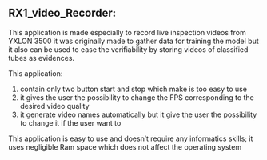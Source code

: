 ## RX1_video_Recorder:
This application is made especially to record live inspection videos from YXLON 3500 it was originally made to gather data for training the model but it also can be used to ease the verifiability by storing videos of classified tubes as evidences.

This application:
1.	contain only two button start and stop which make is too easy to use 
2.	it gives the user the possibility to change the FPS corresponding to the desired video quality
3.	it generate video  names automatically but it give the user the possibility to change it if the user want to 

This application is easy to use and doesn’t require any informatics skills; it uses negligible Ram space which does not affect the operating system  
 
